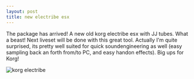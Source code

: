 ```yaml
---
layout: post
title: new electribe esx
---
```

The package has arrived! A new old korg electribe esx with JJ tubes. What a beast! Next liveset will be done with this great tool. Actually I'm quite surprised, its pretty well suited for quick soundengineering as well (easy sampling back an forth from/to PC, and easy handon effects). Big ups for Korg!


  


![korg electribe](/img/electribeesx.jpg)
